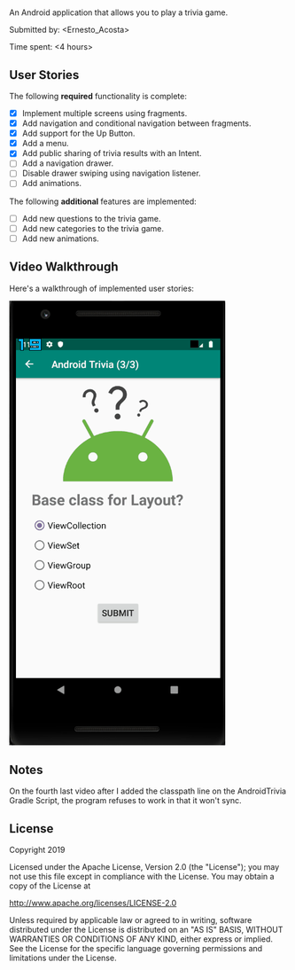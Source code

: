 # <AndroidTrivia>

An Android application that allows you to play a trivia game.

Submitted by: <Ernesto_Acosta>

Time spent: <4 hours>

## User Stories

The following **required** functionality is complete:

* [x] Implement multiple screens using fragments.
* [x] Add navigation and conditional navigation between fragments.
* [x] Add support for the Up Button.
* [x] Add a menu.
* [x] Add public sharing of trivia results with an Intent.
* [ ] Add a navigation drawer.
* [ ] Disable drawer swiping using navigation listener.
* [ ] Add animations.

The following **additional** features are implemented:

* [ ] Add new questions to the trivia game.
* [ ] Add new categories to the trivia game.
* [ ] Add new animations.

## Video Walkthrough 

Here's a walkthrough of implemented user stories:

<img src='AndroidTrivia.gif' title='Android Trivia animated demo' alt='Android Trivia demo' />

## Notes

On the fourth last video after I added the classpath line on the AndroidTrivia Gradle Script,
the program refuses to work in that it won't sync.

## License

Copyright 2019 <name>

Licensed under the Apache License, Version 2.0 (the "License");
you may not use this file except in compliance with the License.
You may obtain a copy of the License at

http://www.apache.org/licenses/LICENSE-2.0

Unless required by applicable law or agreed to in writing, software
distributed under the License is distributed on an "AS IS" BASIS,
WITHOUT WARRANTIES OR CONDITIONS OF ANY KIND, either express or implied.
See the License for the specific language governing permissions and
limitations under the License.
